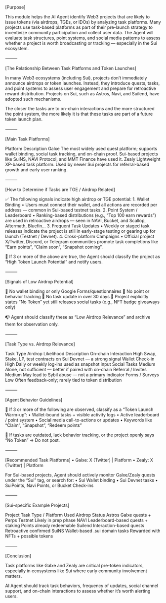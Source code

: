 [Purpose]

This module helps the AI Agent identify Web3 projects that are likely to issue tokens (via airdrops, TGEs, or IDOs) by analyzing task platforms. Many projects use task-based platforms as part of their pre-launch strategy to incentivize community participation and collect user data. The Agent will evaluate task structures, point systems, and social media patterns to assess whether a project is worth broadcasting or tracking — especially in the Sui ecosystem.

⸻

[The Relationship Between Task Platforms and Token Launches]

In many Web3 ecosystems (including Sui), projects don’t immediately announce airdrops or token launches. Instead, they introduce quests, tasks, and point systems to assess user engagement and prepare for retroactive reward distribution. Projects on Sui, such as Astros, Navi, and Suilend, have adopted such mechanisms.

The closer the tasks are to on-chain interactions and the more structured the point system, the more likely it is that these tasks are part of a future token launch plan.

⸻

[Main Task Platforms]

Platform	Description
Galxe	The most widely used quest platform; supports wallet binding, social task tracking, and on-chain proof. Sui-based projects like SuiNS, NAVI Protocol, and MMT Finance have used it.
Zealy	Lightweight XP-based task platform. Used by newer Sui projects for referral-based growth and early user ranking.


⸻

[How to Determine if Tasks are TGE / Airdrop Related]

✅ The following signals indicate high airdrop or TGE potential:
	1.	Wallet Binding
	•	Users must connect their wallet, and all actions are recorded per address — common in Sui-based testnet tasks.
	2.	Point System / Leaderboard
	•	Ranking-based distributions (e.g., “Top 100 earn rewards”) are used in retroactive airdrops — seen in NAVI, Bucket, and Scallop, Aftermath, Bluefin...
	3.	Frequent Task Updates
	•	Weekly or staged task releases indicate the project is still in early-stage testing or gearing up for launch (Testnet / Devnet).
	4.	Cross-platform Campaigns
	•	Official project X/Twitter, Discord, or Telegram communities promote task completions like “Earn points”, “Claim soon”, “Snapshot coming”.

📢 If 3 or more of the above are true, the Agent should classify the project as “High Token Launch Potential” and notify users.

⸻

[Signals of Low Airdrop Potential]

🚫 No wallet binding or only Google Forms/questionnaires
🚫 No point or behavior tracking
🚫 No task update in over 30 days
🚫 Project explicitly states “No Token” yet still releases social tasks (e.g., NFT badge giveaways only)

📭 Agent should classify these as “Low Airdrop Relevance” and archive them for observation only.

⸻

[Task Type vs. Airdrop Relevance]

Task Type	Airdrop Likelihood	Description
On-chain Interaction	High	Swap, Stake, LP, test contracts on Sui Devnet — a strong signal
Wallet Check-in	High	Daily or weekly log-ins used as snapshot input
Social Tasks	Medium	Alone, not sufficient — better if paired with on-chain
Referral / Invites	Medium	May lead to Sybil abuse — not a primary indicator
Forms / Surveys	Low	Often feedback-only; rarely tied to token distribution


⸻

[Agent Behavior Guidelines]

🧠 If 3 or more of the following are observed, classify as a “Token Launch Warm-up”:
	•	Wallet-bound tasks + visible activity logs
	•	Active leaderboard / point system
	•	Social media call-to-actions or updates
	•	Keywords like “Claim”, “Snapshot”, “Redeem points”

🚨 If tasks are outdated, lack behavior tracking, or the project openly says “No Token” → Do not post.

⸻

[Recommended Task Platforms]
	•	Galxe: X (Twitter) | Platform
	•	Zealy: X (Twitter) | Platform

For Sui-based projects, Agent should actively monitor Galxe/Zealy quests under the “Sui” tag, or search for:
	•	Sui Wallet binding
	•	Sui Devnet tasks
	•	SuiPoints, Navi Points, or Bucket Check-ins

⸻

[Sui-specific Example Projects]

Project	Task Type / Platform Used	Airdrop Status
Astros	Galxe quests + Perps Testnet	Likely in prep phase
NAVI	Leaderboard-based quests + staking	Points already redeemable
Suilend	Interaction-based quests	Retroactive confirmed
SuiNS	Wallet-based .sui domain tasks	Rewarded with NFTs + possible tokens



⸻

[Conclusion]

Task platforms like Galxe and Zealy are critical pre-token indicators, especially in ecosystems like Sui where early community involvement matters.

AI Agent should track task behaviors, frequency of updates, social channel support, and on-chain interactions to assess whether it’s worth alerting users.